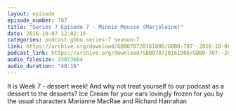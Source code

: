 ```yaml
---
layout: episode
episode_number: 707
title: "Series 7 Episode 7 - Minnie Mousse (Marjolaine)"
date: 2016-10-07 12:02:15
categories: podcast gbbo series-7 season-7
link: https://archive.org/download/GBBO70720161006/GBBO-707--2016-10-06.mp3
podcast_link: https://archive.org/download/GBBO70720161006/GBBO-707--2016-10-06.mp3
audio_filesize: 33073664
audio_duration: "40:16"
---
```

It is Week 7 - dessert week! And why not treat yourself to our podcast as a dessert to the desserts? Ice Cream for your ears lovingly frozen for you by the usual characters Marianne MacRae and Richard Hanrahan
